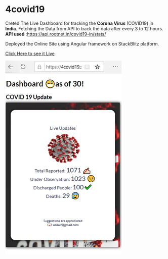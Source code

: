 # 4covid19

Creted The Live Dashboard for tracking the **Corona Virus** (COVID19) in **India**. 
Fetching the Data from API to track the data after every 3 to 12 hours.
**API used** :https://api.rootnet.in/covid19-in/stats/ 

Deployed the Online Site using Angular framework on StackBlitz platform. 

[Click Here to see it Live](https://4covid19.stackblitz.io)

![](https://raw.githubusercontent.com/u4saif/4covid19/master/output.PNG)
